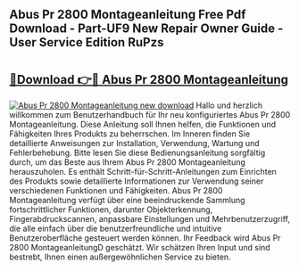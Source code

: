## Abus Pr 2800 Montageanleitung Free Pdf Download - Part-UF9 New Repair Owner Guide - User Service Edition RuPzs

# <h2><a href="http://df7x6m.blite.top/?on=Abus+Pr+2800+Montageanleitung">🔗Download 👉🔴 Abus Pr 2800 Montageanleitung</a></h2>

[![Abus Pr 2800 Montageanleitung new download](https://i.imgur.com/lujVjoI.png)](http://df7x6m.blite.top/?on=Abus+Pr+2800+Montageanleitung)
Hallo und herzlich willkommen zum Benutzerhandbuch für Ihr neu konfiguriertes Abus Pr 2800 Montageanleitung. Diese Anleitung soll Ihnen helfen, die Funktionen und Fähigkeiten Ihres Produkts zu beherrschen. Im Inneren finden Sie detaillierte Anweisungen zur Installation, Verwendung, Wartung und Fehlerbehebung. Bitte lesen Sie diese Bedienungsanleitung sorgfältig durch, um das Beste aus Ihrem Abus Pr 2800 Montageanleitung herauszuholen. Es enthält Schritt-für-Schritt-Anleitungen zum Einrichten des Produkts sowie detaillierte Informationen zur Verwendung seiner verschiedenen Funktionen und Fähigkeiten. Abus Pr 2800 Montageanleitung verfügt über eine beeindruckende Sammlung fortschrittlicher Funktionen, darunter Objekterkennung, Fingerabdruckscannen, anpassbare Einstellungen und Mehrbenutzerzugriff, die alle einfach über die benutzerfreundliche und intuitive Benutzeroberfläche gesteuert werden können. Ihr Feedback wird Abus Pr 2800 MontageanleitungD geschätzt. Wir schätzen Ihren Input und sind bestrebt, Ihnen einen außergewöhnlichen Service zu bieten.
